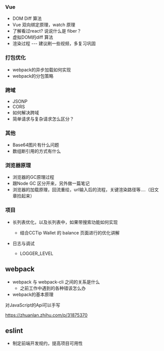 ### Vue
* DOM Diff 算法
* Vue 双向绑定原理，watch 原理
* 了解看过react? 说说什么是 fiber？
* 虚拟DOM的diff 算法
* 渲染过程 --- 建议刷一些视频，多复习巩固

### 打包优化
* webpack的异步加载如何实现
* webpack的分包策略

### 跨域
* JSONP
* CORS   
* 如何解决跨域
* 简单请求与复杂请求怎么区分？

### 其他   
* Base64图片有什么问题   
* 数组断引用的方式有什么   

### 浏览器原理
* 浏览器的GC原理过程   
* 跟Node GC 区分开来，另外做一篇笔记  
* 浏览器的加载原理，回流重绘，url输入后的流程，关键渲染路径等....（旧文章捡起来）

### 项目
* 长列表优化，以及长列表中，如果带搜索功能如何实现
    * 结合CCTip Wallet 的 balance 页面进行的优化讲解
    
* 日志与调试
    * LOGGER_LEVEL

## webpack
* webpack 与 webpack-cli 之间的关系是什么
   * 之前工作中遇到的各种错该怎么办
* webpack的基本原理

对JavaScript的Api可以手写

https://zhuanlan.zhihu.com/p/31875370

## eslint
* 制定前端开发规约，提高项目可用性
